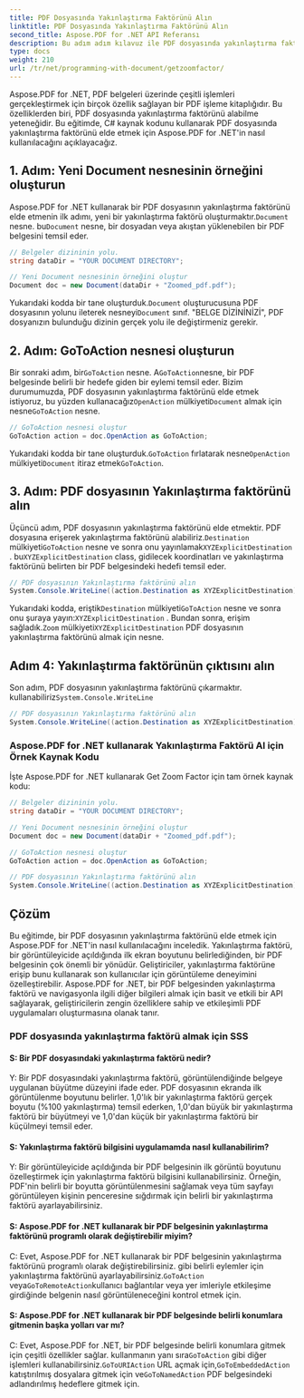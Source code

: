 ```yaml
---
title: PDF Dosyasında Yakınlaştırma Faktörünü Alın
linktitle: PDF Dosyasında Yakınlaştırma Faktörünü Alın
second_title: Aspose.PDF for .NET API Referansı
description: Bu adım adım kılavuz ile PDF dosyasında yakınlaştırma faktörünü elde etmek için Aspose.PDF for .NET'i nasıl kullanacağınızı öğrenin.
type: docs
weight: 210
url: /tr/net/programming-with-document/getzoomfactor/
---
```

Aspose.PDF for .NET, PDF belgeleri üzerinde çeşitli işlemleri gerçekleştirmek için birçok özellik sağlayan bir PDF işleme kitaplığıdır. Bu özelliklerden biri, PDF dosyasında yakınlaştırma faktörünü alabilme yeteneğidir. Bu eğitimde, C# kaynak kodunu kullanarak PDF dosyasında yakınlaştırma faktörünü elde etmek için Aspose.PDF for .NET'in nasıl kullanılacağını açıklayacağız.


## 1. Adım: Yeni Document nesnesinin örneğini oluşturun

 Aspose.PDF for .NET kullanarak bir PDF dosyasının yakınlaştırma faktörünü elde etmenin ilk adımı, yeni bir yakınlaştırma faktörü oluşturmaktır.`Document` nesne. bu`Document` nesne, bir dosyadan veya akıştan yüklenebilen bir PDF belgesini temsil eder.

```csharp
// Belgeler dizininin yolu.
string dataDir = "YOUR DOCUMENT DIRECTORY";

// Yeni Document nesnesinin örneğini oluştur
Document doc = new Document(dataDir + "Zoomed_pdf.pdf");
```

 Yukarıdaki kodda bir tane oluşturduk.`Document` oluşturucusuna PDF dosyasının yolunu ileterek nesneyi`Document` sınıf. "BELGE DİZİNİNİZİ", PDF dosyanızın bulunduğu dizinin gerçek yolu ile değiştirmeniz gerekir.

## 2. Adım: GoToAction nesnesi oluşturun

 Bir sonraki adım, bir`GoToAction` nesne. A`GoToAction`nesne, bir PDF belgesinde belirli bir hedefe giden bir eylemi temsil eder. Bizim durumumuzda, PDF dosyasının yakınlaştırma faktörünü elde etmek istiyoruz, bu yüzden kullanacağız`OpenAction` mülkiyeti`Document` almak için nesne`GoToAction` nesne.

```csharp
// GoToAction nesnesi oluştur
GoToAction action = doc.OpenAction as GoToAction;
```

 Yukarıdaki kodda bir tane oluşturduk.`GoToAction` fırlatarak nesne`OpenAction` mülkiyeti`Document` itiraz etmek`GoToAction`.

## 3. Adım: PDF dosyasının Yakınlaştırma faktörünü alın

 Üçüncü adım, PDF dosyasının yakınlaştırma faktörünü elde etmektir. PDF dosyasına erişerek yakınlaştırma faktörünü alabiliriz.`Destination` mülkiyeti`GoToAction` nesne ve sonra onu yayınlamak`XYZExplicitDestination` . bu`XYZExplicitDestination` class, gidilecek koordinatları ve yakınlaştırma faktörünü belirten bir PDF belgesindeki hedefi temsil eder.

```csharp
// PDF dosyasının Yakınlaştırma faktörünü alın
System.Console.WriteLine((action.Destination as XYZExplicitDestination).Zoom); // Belge yakınlaştırma değeri;
```

 Yukarıdaki kodda, eriştik`Destination` mülkiyeti`GoToAction` nesne ve sonra onu şuraya yayın:`XYZExplicitDestination` . Bundan sonra, erişim sağladık.`Zoom` mülkiyeti`XYZExplicitDestination` PDF dosyasının yakınlaştırma faktörünü almak için nesne.

## Adım 4: Yakınlaştırma faktörünün çıktısını alın

 Son adım, PDF dosyasının yakınlaştırma faktörünü çıkarmaktır. kullanabiliriz`System.Console.WriteLine`

```csharp
// PDF dosyasının Yakınlaştırma faktörünü alın
System.Console.WriteLine((action.Destination as XYZExplicitDestination).Zoom); // Belge yakınlaştırma değeri;
```        

### Aspose.PDF for .NET kullanarak Yakınlaştırma Faktörü Al için Örnek Kaynak Kodu

İşte Aspose.PDF for .NET kullanarak Get Zoom Factor için tam örnek kaynak kodu:

```csharp
// Belgeler dizininin yolu.
string dataDir = "YOUR DOCUMENT DIRECTORY";

// Yeni Document nesnesinin örneğini oluştur
Document doc = new Document(dataDir + "Zoomed_pdf.pdf");

// GoToAction nesnesi oluştur
GoToAction action = doc.OpenAction as GoToAction;

// PDF dosyasının Yakınlaştırma faktörünü alın
System.Console.WriteLine((action.Destination as XYZExplicitDestination).Zoom); // Belge yakınlaştırma değeri;
```

## Çözüm

Bu eğitimde, bir PDF dosyasının yakınlaştırma faktörünü elde etmek için Aspose.PDF for .NET'in nasıl kullanılacağını inceledik. Yakınlaştırma faktörü, bir görüntüleyicide açıldığında ilk ekran boyutunu belirlediğinden, bir PDF belgesinin çok önemli bir yönüdür. Geliştiriciler, yakınlaştırma faktörüne erişip bunu kullanarak son kullanıcılar için görüntüleme deneyimini özelleştirebilir. Aspose.PDF for .NET, bir PDF belgesinden yakınlaştırma faktörü ve navigasyonla ilgili diğer bilgileri almak için basit ve etkili bir API sağlayarak, geliştiricilerin zengin özelliklere sahip ve etkileşimli PDF uygulamaları oluşturmasına olanak tanır.

### PDF dosyasında yakınlaştırma faktörü almak için SSS

#### S: Bir PDF dosyasındaki yakınlaştırma faktörü nedir?

Y: Bir PDF dosyasındaki yakınlaştırma faktörü, görüntülendiğinde belgeye uygulanan büyütme düzeyini ifade eder. PDF dosyasının ekranda ilk görüntülenme boyutunu belirler. 1,0'lık bir yakınlaştırma faktörü gerçek boyutu (%100 yakınlaştırma) temsil ederken, 1,0'dan büyük bir yakınlaştırma faktörü bir büyütmeyi ve 1,0'dan küçük bir yakınlaştırma faktörü bir küçülmeyi temsil eder.

#### S: Yakınlaştırma faktörü bilgisini uygulamamda nasıl kullanabilirim?

Y: Bir görüntüleyicide açıldığında bir PDF belgesinin ilk görüntü boyutunu özelleştirmek için yakınlaştırma faktörü bilgisini kullanabilirsiniz. Örneğin, PDF'nin belirli bir boyutta görüntülenmesini sağlamak veya tüm sayfayı görüntüleyen kişinin penceresine sığdırmak için belirli bir yakınlaştırma faktörü ayarlayabilirsiniz.

#### S: Aspose.PDF for .NET kullanarak bir PDF belgesinin yakınlaştırma faktörünü programlı olarak değiştirebilir miyim?

 C: Evet, Aspose.PDF for .NET kullanarak bir PDF belgesinin yakınlaştırma faktörünü programlı olarak değiştirebilirsiniz. gibi belirli eylemler için yakınlaştırma faktörünü ayarlayabilirsiniz.`GoToAction` veya`GoToRemoteAction`kullanıcı bağlantılar veya yer imleriyle etkileşime girdiğinde belgenin nasıl görüntüleneceğini kontrol etmek için.

#### S: Aspose.PDF for .NET kullanarak bir PDF belgesinde belirli konumlara gitmenin başka yolları var mı?

 C: Evet, Aspose.PDF for .NET, bir PDF belgesinde belirli konumlara gitmek için çeşitli özellikler sağlar. kullanmanın yanı sıra`GoToAction` gibi diğer işlemleri kullanabilirsiniz.`GoToURIAction` URL açmak için,`GoToEmbeddedAction` katıştırılmış dosyalara gitmek için ve`GoToNamedAction` PDF belgesindeki adlandırılmış hedeflere gitmek için.
